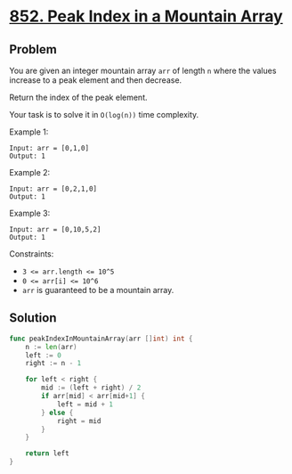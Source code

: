 # [852. Peak Index in a Mountain Array](https://leetcode.com/problems/peak-index-in-a-mountain-array/)

## Problem

You are given an integer mountain array `arr` of length `n` where the values increase to a peak element and then decrease.

Return the index of the peak element.

Your task is to solve it in `O(log(n))` time complexity.


Example 1:

```
Input: arr = [0,1,0]
Output: 1
```

Example 2:

```
Input: arr = [0,2,1,0]
Output: 1
```

Example 3:

```
Input: arr = [0,10,5,2]
Output: 1
```
 

Constraints:

- `3 <= arr.length <= 10^5`
- `0 <= arr[i] <= 10^6`
- `arr` is guaranteed to be a mountain array.


## Solution

```go
func peakIndexInMountainArray(arr []int) int {
	n := len(arr)
	left := 0
	right := n - 1

	for left < right {
		mid := (left + right) / 2
		if arr[mid] < arr[mid+1] {
			left = mid + 1
		} else {
			right = mid
		}
	}

	return left
}
```